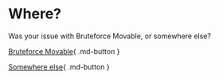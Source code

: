 # Where?

Was your issue with Bruteforce Movable, or somewhere else?

[Bruteforce Movable](/troubleshoot/guide/bfm){ .md-button }

[Somewhere else](/troubleshoot/guide/seedminer){ .md-button }